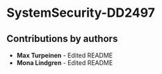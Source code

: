 # SystemSecurity-DD2497

## Contributions by authors
 * **Max Turpeinen** - Edited README
 * **Mona Lindgren** - Edited README
 
